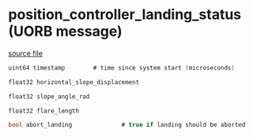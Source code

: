# position_controller_landing_status (UORB message)



[source file](https://github.com/PX4/PX4-Autopilot/blob/main/msg/position_controller_landing_status.msg)

```c
uint64 timestamp		# time since system start (microseconds)

float32 horizontal_slope_displacement

float32 slope_angle_rad

float32 flare_length

bool abort_landing				# true if landing should be aborted

```
